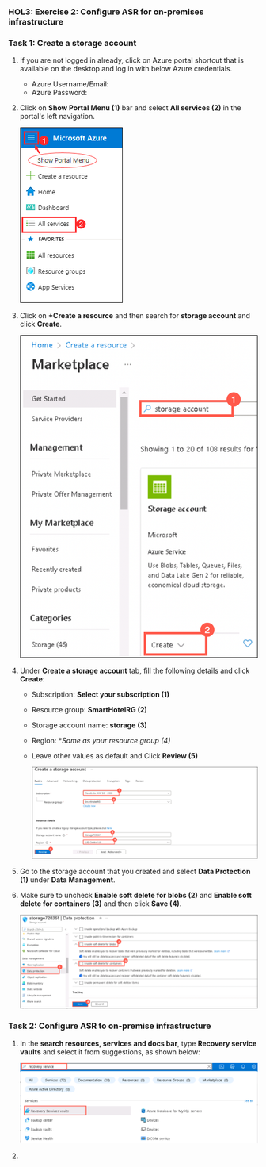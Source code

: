 ### HOL3: Exercise 2: Configure ASR for on-premises infrastructure


### Task 1: Create a storage account

1. If you are not logged in already, click on Azure portal shortcut that is available on the desktop and log in with below Azure credentials.
    * Azure Username/Email: <inject key="AzureAdUserEmail"></inject> 
    * Azure Password: <inject key="AzureAdUserPassword"></inject>

1. Click on **Show Portal Menu (1)** bar and select **All services (2)** in the portal's left navigation.
 
    ![Screenshot of the All services overview blade.](Images/Allservices.png)
    
1. Click on **+Create a resource** and then search for **storage account** and click **Create**.   
    
    ![Screenshot of the search storage account.](Images/upd-create-storage-1.png "search storage account")
    
1. Under **Create a storage account** tab, fill the following details and click **Create**:
     
   - Subscription: **Select your subscription (1)**
    
   - Resource group: **SmartHotelRG (2)**
   
   - Storage account name: **storage<inject key="DeploymentID" enableCopy="false" /> (3)**
  
   - Region: **Same as your resource group (4)*
   
   - Leave other values as default and Click **Review (5)**    
    
     ![Screenshot of the storage account.](Images/storage.png "create storage account")
     
1.  Go to the storage account that you created and select **Data Protection (1)** under **Data Management**.

1.  Make sure to uncheck **Enable soft delete for blobs (2)** and **Enable soft delete for containers (3)** and then click **Save (4)**.  

     ![Screenshot of the data protection.](Images/dataprotection.png "data protection")


### Task 2: Configure ASR to on-premise infrastructure

1. In the **search resources, services and docs bar**, type **Recovery service vaults** and select it from suggestions, as shown below:
   
    ![Screenshot of the search Recovery service vaults.](Images/search-asr.png "Recovery service vaults")
    
1.   
